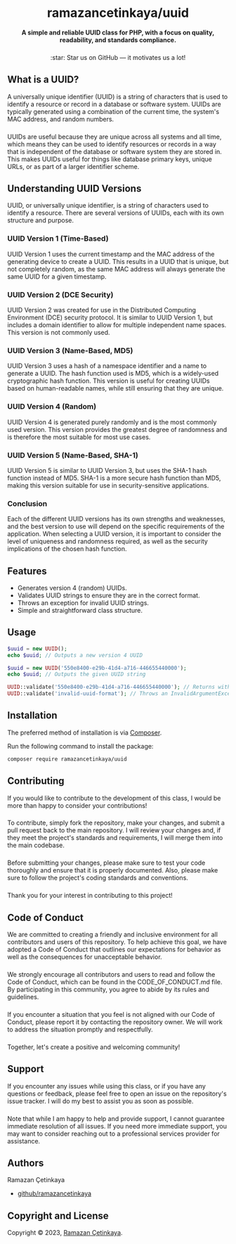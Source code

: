 <h1 align="center">ramazancetinkaya/uuid</h1>

<p align="center">
    <strong>A simple and reliable UUID class for PHP, with a focus on quality, readability, and standards compliance.</strong>
</p>

###

<p align="center">
    :star: Star us on GitHub — it motivates us a lot!
</p>

## What is a UUID?
A universally unique identifier (UUID) is a string of characters that is used to identify a resource or record in a database or software system. UUIDs are typically generated using a combination of the current time, the system's MAC address, and random numbers.

###

UUIDs are useful because they are unique across all systems and all time, which means they can be used to identify resources or records in a way that is independent of the database or software system they are stored in. This makes UUIDs useful for things like database primary keys, unique URLs, or as part of a larger identifier scheme.

## Understanding UUID Versions
UUID, or universally unique identifier, is a string of characters used to identify a resource. There are several versions of UUIDs, each with its own structure and purpose.

### UUID Version 1 (Time-Based)
UUID Version 1 uses the current timestamp and the MAC address of the generating device to create a UUID. This results in a UUID that is unique, but not completely random, as the same MAC address will always generate the same UUID for a given timestamp.

### UUID Version 2 (DCE Security)
UUID Version 2 was created for use in the Distributed Computing Environment (DCE) security protocol. It is similar to UUID Version 1, but includes a domain identifier to allow for multiple independent name spaces. This version is not commonly used.

### UUID Version 3 (Name-Based, MD5)
UUID Version 3 uses a hash of a namespace identifier and a name to generate a UUID. The hash function used is MD5, which is a widely-used cryptographic hash function. This version is useful for creating UUIDs based on human-readable names, while still ensuring that they are unique.

### UUID Version 4 (Random)
UUID Version 4 is generated purely randomly and is the most commonly used version. This version provides the greatest degree of randomness and is therefore the most suitable for most use cases.

### UUID Version 5 (Name-Based, SHA-1)
UUID Version 5 is similar to UUID Version 3, but uses the SHA-1 hash function instead of MD5. SHA-1 is a more secure hash function than MD5, making this version suitable for use in security-sensitive applications.

### Conclusion
Each of the different UUID versions has its own strengths and weaknesses, and the best version to use will depend on the specific requirements of the application. When selecting a UUID version, it is important to consider the level of uniqueness and randomness required, as well as the security implications of the chosen hash function.

## Features

- Generates version 4 (random) UUIDs.
- Validates UUID strings to ensure they are in the correct format.
- Throws an exception for invalid UUID strings.
- Simple and straightforward class structure.

## Usage

```php
$uuid = new UUID();
echo $uuid; // Outputs a new version 4 UUID

$uuid = new UUID('550e8400-e29b-41d4-a716-446655440000');
echo $uuid; // Outputs the given UUID string

UUID::validate('550e8400-e29b-41d4-a716-446655440000'); // Returns without error
UUID::validate('invalid-uuid-format'); // Throws an InvalidArgumentException
```

## Installation

The preferred method of installation is via [Composer](https://getcomposer.org/).

Run the following command to install the package:
```bash
composer require ramazancetinkaya/uuid
```

## Contributing
If you would like to contribute to the development of this class, I would be more than happy to consider your contributions!

###

To contribute, simply fork the repository, make your changes, and submit a pull request back to the main repository. I will review your changes and, if they meet the project's standards and requirements, I will merge them into the main codebase.

###

Before submitting your changes, please make sure to test your code thoroughly and ensure that it is properly documented. Also, please make sure to follow the project's coding standards and conventions.

###

Thank you for your interest in contributing to this project!

## Code of Conduct
We are committed to creating a friendly and inclusive environment for all contributors and users of this repository. To help achieve this goal, we have adopted a Code of Conduct that outlines our expectations for behavior as well as the consequences for unacceptable behavior.

###

We strongly encourage all contributors and users to read and follow the Code of Conduct, which can be found in the CODE_OF_CONDUCT.md file. By participating in this community, you agree to abide by its rules and guidelines.

###

If you encounter a situation that you feel is not aligned with our Code of Conduct, please report it by contacting the repository owner. We will work to address the situation promptly and respectfully.

###

Together, let's create a positive and welcoming community!

## Support
If you encounter any issues while using this class, or if you have any questions or feedback, please feel free to open an issue on the repository's issue tracker. I will do my best to assist you as soon as possible.

###

Note that while I am happy to help and provide support, I cannot guarantee immediate resolution of all issues. If you need more immediate support, you may want to consider reaching out to a professional services provider for assistance.

## Authors

Ramazan Çetinkaya

- [github/ramazancetinkaya](https://github.com/ramazancetinkaya)

## Copyright and License

Copyright © 2023, [Ramazan Çetinkaya](https://github.com/ramazancetinkaya).
